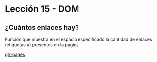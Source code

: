 # Lección 15 - DOM
## ¿Cuántos enlaces hay?

Función que muestra en el espacio especificado la cantidad de enlaces (etiquetas a) presentes en la página.

[gh-pages](https://paulaponce.github.io/ejercicio1-dom/)